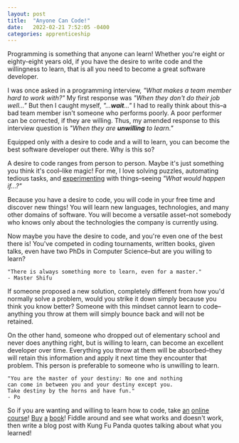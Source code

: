 ```yaml
---
layout: post
title:  "Anyone Can Code!"
date:   2022-02-21 7:52:05 -0400
categories: apprenticeship
---
```


Programming is something that anyone can learn! Whether you're eight 
or eighty-eight years old, if you have the desire to write code and the
willingness to learn, that is all you need to become a great software 
developer.

I was once asked in a programming interview, *"What makes a team member hard 
to work with?"* My first response was *"When they don't do their job well..."*
But then I caught myself, *"...**wait**..."* I had to really think about this–a 
bad team member isn't someone who performs poorly. A poor performer can be 
corrected, if they are willing. Thus, my amended response to this interview 
question is *"When they are **unwilling** to learn."*

Equipped only with a desire to code and a will to learn, you can become the
best software developer out there. Why is this so?

A desire to code ranges from person to person. Maybe it's just something you
think it's cool–like magic! For me, I love solving puzzles, automating 
tedious tasks, and [experimenting][experimentation] with things–seeing 
*"What would happen if...?"* 

Because you have a desire to code, you will code in your free time and 
discover new things! You will learn new languages, technologies, and many 
other domains of software. You will become a versatile asset–not somebody 
who knows only about the technologies the company is currently using.

Now maybe you have the desire to code, and you're even one of the best there
is! You've competed in coding tournaments, written books, given talks, 
even have two PhDs in Computer Science–but are you willing to learn?

    "There is always something more to learn, even for a master."
    - Master Shifu

If someone proposed a new solution, completely different from how you'd 
normally solve a problem, would you strike it down simply because you 
think you know better? Someone with this mindset cannot learn to 
code–anything you throw at them will simply bounce back and will not be 
retained.

On the other hand, someone who dropped out of elementary school and never 
does anything right, but is willing to learn, can become an excellent 
developer over time. Everything you throw at them will be absorbed–they
will retain this information and apply it next time they encounter that
problem. This person is preferable to someone who is unwilling to learn.

    "You are the master of your destiny: No one and nothing 
    can come in between you and your destiny except you. 
    Take destiny by the horns and have fun."
    - Po

So if you are wanting and willing to learn how to code, take 
[an][cleancoders] [online][codecademy] [course][khanacademy]! 
[Buy][clojure-brave-and-true] [a][python-cc] [book][python-kids]! 
Fiddle around and see what works and doesn't work, then
write a blog post with Kung Fu Panda quotes talking about what you learned!

[experimentation]: https://brandoncorrea.github.io/apprenticeship/2022/01/28/experimentation.html
[khanacademy]: https://www.khanacademy.org/computing/computer-programming
[codecademy]: https://www.codecademy.com/
[clojure-brave-and-true]: https://www.amazon.com/Clojure-Brave-True-Ultimate-Programmer/dp/1593275919/ref=sr_1_2?keywords=clojure+for+the+brave+and+true&qid=1645510455&sprefix=clojure+for+the+br%2Caps%2C194&sr=8-2
[python-cc]: https://www.amazon.com/Python-Crash-Course-Eric-Matthes-ebook/dp/B07J4521M3/ref=sr_1_2_sspa?crid=1YPHIR4062Z4K&keywords=python+books&qid=1645510501&sprefix=python+book%2Caps%2C164&sr=8-2-spons&psc=1&spLa=ZW5jcnlwdGVkUXVhbGlmaWVyPUEyNFY4WTg0TTIwQ0pCJmVuY3J5cHRlZElkPUEwMTMyMDI5MlhINFJKMzgzQ0ZPSiZlbmNyeXB0ZWRBZElkPUEwOTg4NjEyODc5U0ZROVNEQkZEJndpZGdldE5hbWU9c3BfYXRmJmFjdGlvbj1jbGlja1JlZGlyZWN0JmRvTm90TG9nQ2xpY2s9dHJ1ZQ==
[python-kids]: https://www.amazon.com/gp/product/1593274076/ref=ppx_yo_dt_b_asin_title_o01_s00?ie=UTF8&psc=1
[cleancoders]: https://cleancoders.com/library/all
